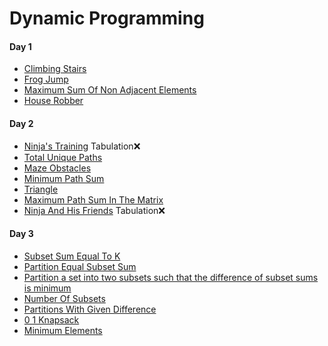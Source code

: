 # Dynamic Programming

#### Day 1
- [Climbing Stairs]()
- [Frog Jump](https://www.codingninjas.com/codestudio/problems/maximum-sum-of-non-adjacent-elements_843261)
- [Maximum Sum Of Non Adjacent Elements](https://www.codingninjas.com/codestudio/problems/maximum-sum-of-non-adjacent-elements_843261`)
- [House Robber](https://www.codingninjas.com/codestudio/problems/house-robber_839733)
#### Day 2
- [Ninja's Training](https://www.codingninjas.com/codestudio/problems/ninja-s-training_3621003) Tabulation❌
- [Total Unique Paths](https://www.codingninjas.com/codestudio/problems/total-unique-paths_1081470)
- [Maze Obstacles](https://www.codingninjas.com/codestudio/problems/maze-obstacles_977241)
- [Minimum Path Sum](https://www.codingninjas.com/codestudio/problems/minimum-path-sum_985349)
- [Triangle](https://www.codingninjas.com/codestudio/problems/triangle_1229398)
- [Maximum Path Sum In The Matrix](https://www.codingninjas.com/codestudio/problems/maximum-path-sum-in-the-matrix_797998)
- [Ninja And His Friends](https://www.codingninjas.com/codestudio/problems/ninja-and-his-friends_3125885) Tabulation❌
#### Day 3
- [Subset Sum Equal To K](https://www.codingninjas.com/codestudio/problems/subset-sum-equal-to-k_1550954)
- [Partition Equal Subset Sum](https://www.codingninjas.com/codestudio/problems/partition-equal-subset-sum_892980)
- [Partition a set into two subsets such that the difference of subset sums is minimum](https://www.codingninjas.com/codestudio/problems/partition-a-set-into-two-subsets-such-that-the-difference-of-subset-sums-is-minimum_842494)
- [Number Of Subsets](https://www.codingninjas.com/codestudio/problems/number-of-subsets_3952532)
- [Partitions With Given Difference](https://www.codingninjas.com/codestudio/problems/partitions-with-given-difference_3751628)
- [0 1 Knapsack](https://www.codingninjas.com/codestudio/problems/0-1-knapsack_920542)
- [Minimum Elements](https://www.codingninjas.com/codestudio/problems/minimum-elements_3843091)